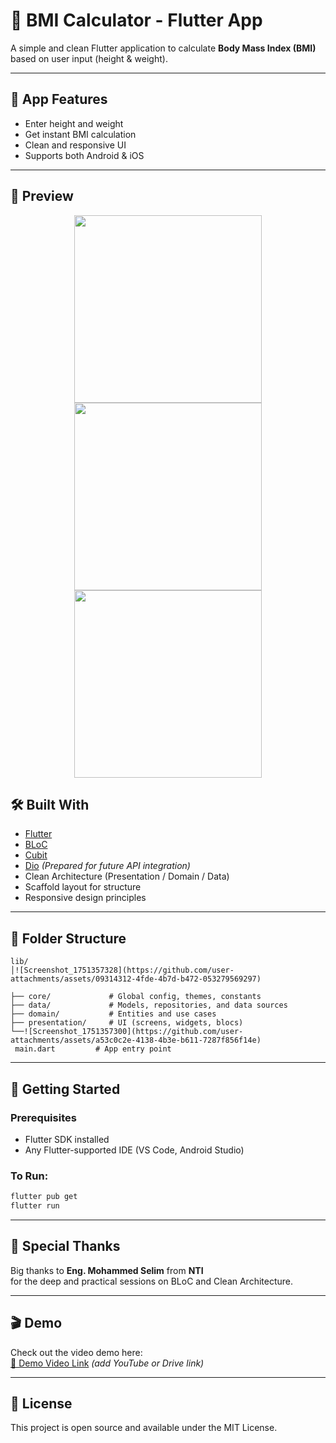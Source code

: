 # 🧮 BMI Calculator - Flutter App

A simple and clean Flutter application to calculate **Body Mass Index (BMI)** based on user input (height & weight).

---

## 📱 App Features

- Enter height and weight
- Get instant BMI calculation
- Clean and responsive UI
- Supports both Android & iOS

---

## 📸 Preview

<p align = "center">
<img src="https://github.com/user-attachments/assets/07c8c904-c8f2-4757-9aa1-429af0df0a33?raw=true" width="300"/>
<img src="https://github.com/user-attachments/assets/1c49e7c7-9fbf-4651-9c30-743737317e8b?raw=true" width = "300"/>
<img src="https://github.com/user-attachments/assets/cdf315f2-9e62-4884-89b0-21e0ad159531?raw=true" width = "300"/>
</p>

## 🛠️ Built With

- [Flutter](https://flutter.dev/)
- [BLoC](https://pub.dev/packages/flutter_bloc)
- [Cubit](https://pub.dev/packages/flutter_bloc)
- [Dio](https://pub.dev/packages/dio) *(Prepared for future API integration)*
- Clean Architecture (Presentation / Domain / Data)
- Scaffold layout for structure
- Responsive design principles

---

## 📂 Folder Structure

```
lib/
│![Screenshot_1751357328](https://github.com/user-attachments/assets/09314312-4fde-4b7d-b472-053279569297)

├── core/             # Global config, themes, constants
├── data/             # Models, repositories, and data sources
├── domain/           # Entities and use cases
├── presentation/     # UI (screens, widgets, blocs)
└──![Screenshot_1751357300](https://github.com/user-attachments/assets/a53c0c2e-4138-4b3e-b611-7287f856f14e)
 main.dart         # App entry point
```

---

## 🚀 Getting Started

### Prerequisites

- Flutter SDK installed
- Any Flutter-supported IDE (VS Code, Android Studio)

### To Run:

```bash
flutter pub get
flutter run
```

---

## 🙏 Special Thanks

Big thanks to **Eng. Mohammed Selim** from **NTI**  
for the deep and practical sessions on BLoC and Clean Architecture.

---

## 🎬 Demo

Check out the video demo here:  
[🔗 Demo Video Link](#) *(add YouTube or Drive link)*

---

## 📄 License

This project is open source and available under the MIT License.
